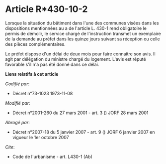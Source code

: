# Article R*430-10-2

Lorsque la situation du bâtiment dans l'une des communes visées dans les dispositions mentionnées au a de l'article L. 430-1
rend obligatoire le permis de démolir, le service chargé de l'instruction transmet un exemplaire de la demande au préfet dans
les quinze jours suivant sa réception ou celle des pièces complémentaires.

Le préfet dispose d'un délai de deux mois pour faire connaître son avis. Il agit par délégation du ministre chargé du
logement. L'avis est réputé favorable s'il n'a pas été donné dans ce délai.

**Liens relatifs à cet article**

_Codifié par_:

  - Décret n°73-1023 1973-11-08

_Modifié par_:

  - Décret n°2001-260 du 27 mars 2001 - art. 3 () JORF 28 mars 2001

_Abrogé par_:

  - Décret n°2007-18 du 5 janvier 2007 - art. 9 () JORF 6 janvier 2007 en vigueur le 1er octobre 2007

_Cite_:

  - Code de l'urbanisme - art. L430-1 (Ab)
